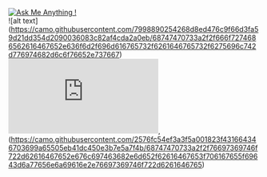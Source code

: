 
[![Ask Me Anything !](https://img.shields.io/badge/Ask%20me-anything-1abc9c.svg)](https://GitHub.com/blacklovertech/mail)\
![alt text] (https://camo.githubusercontent.com/7998890254268d8ed476c9f66d3fa59d21dd354d2090036083c82af4cda2a0eb/68747470733a2f2f666f7274686562616467652e636f6d2f696d616765732f6261646765732f6275696c742d776974682d6c6f76652e737667)
[![Only 32 Kb](https://badge-size.herokuapp.com/Naereen/StrapDown.js/master/strapdown.min.js)](https://github.com/Naereen/StrapDown.js/master/strapdown.min.js),
(https://camo.githubusercontent.com/2576fc54ef3a3f5a001823f431664346703699a65505eb41dc450e3b7e5a7f4b/68747470733a2f2f76697369746f722d62616467652e676c697463682e6d652f62616467653f706167655f69643d6a77656e6a69616e2e76697369746f722d6261646765)
